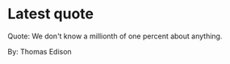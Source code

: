 # Latest quote 

Quote: We don't know a millionth of one percent about anything. 

By: Thomas Edison
